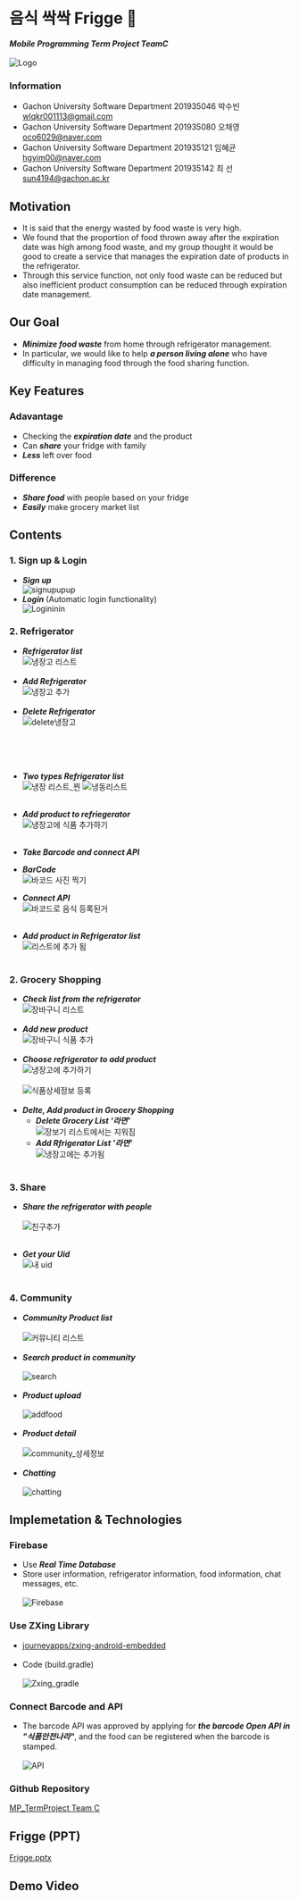 # 음식 싹싹 Frigge 🥙
**_Mobile Programming Term Project TeamC_** <br><br>
![Logo](https://user-images.githubusercontent.com/96913056/173311744-a3eb35f7-8fc3-44ea-a5a5-6f82a70f83cd.png) <br>

### Information
* Gachon University Software Department 201935046 박수빈 wlqkr001113@gmail.com <br>
* Gachon University Software Department 201935080 오채영 oco6029@naver.com <br>
* Gachon University Software Department 201935121 임혜균 hgyim00@naver.com <br>
* Gachon University Software Department 201935142 최  선 sun4194@gachon.ac.kr <br>

## Motivation
* It is said that the energy wasted by food waste is very high. <br>
* We found that the proportion of food thrown away after the expiration date was high among food waste, and my group thought it would be good to create a service that manages the expiration date of products in the refrigerator. <br>
* Through this service function, not only food waste can be reduced but also inefficient product consumption can be reduced through expiration date management.

## Our Goal
* **_Minimize food waste_** from home through refrigerator management. <br> 
* In particular, we would like to help **_a person living alone_** who have difficulty in managing food through the food sharing function.

## Key Features
### Adavantage
* Checking the **_expiration date_** and the product
* Can **_share_** your fridge with family
* **_Less_** left over food

### Difference
* **_Share food_** with people based on your fridge
* **_Easily_** make grocery market list

## Contents
### 1. Sign up & Login
* **_Sign up_** <br>
![signupupup](https://user-images.githubusercontent.com/96913056/173339374-45f38d0b-23df-4114-b002-ec4ba05ee83f.png)
* **_Login_** (Automatic login functionality)<br>
![Logininin](https://user-images.githubusercontent.com/96913056/173339380-95cc93ff-b8bb-463f-a0d5-c1a656cefa97.png)

### 2. Refrigerator
* **_Refrigerator list_** <br>
![냉장고 리스트](https://user-images.githubusercontent.com/96913056/173341978-06654a31-1fcf-4110-878b-92c041442b97.png)
<br><br>
* **_Add Refrigerator_** <br>
![냉장고 추가](https://user-images.githubusercontent.com/96913056/173341986-2a5d8a4e-5950-4968-ae7b-a6752ee8eb19.png)
<br><br>
* **_Delete Refrigerator_** <br>
![delete냉장고](https://user-images.githubusercontent.com/96913056/173342194-52edbeb2-bf15-4c50-a4e5-c1796b10fc90.png)

<br><br><br>
* **_Two types Refrigerator list_** <br>
![냉장 리스트_찐](https://user-images.githubusercontent.com/96913056/173346136-c2a308a6-553f-473e-9903-2106d3fb6b03.png)
![냉동리스트](https://user-images.githubusercontent.com/96913056/173346131-c3accc97-32ec-41f2-81c9-c015eedb17b5.png)
<br><br>

* **_Add product to refriegerator_** <br>
![냉장고에 식품 추가하기](https://user-images.githubusercontent.com/96913056/173346437-ffb16e0f-7095-4e96-9dc9-0c719e55d82e.png)
<br><br>

* **_Take Barcode and connect API_** <br>
 * **_BarCode_** <br>
 ![바코드 사진 찍기](https://user-images.githubusercontent.com/96913056/173344940-aee158fd-ab30-464a-8284-1021e1b3683b.png) <br>
 * **_Connect API_** <br>
 ![바코드로 음식 등록된거](https://user-images.githubusercontent.com/96913056/173344934-d3a31e90-58f8-426b-9baf-c1ebe9af2908.png) <br><br>

* **_Add product in Refrigerator list_** <br>
![리스트에 추가 됨](https://user-images.githubusercontent.com/96913056/173344929-b12a8fca-a3cf-4350-834f-f4de63a9a251.png) <br><br>

### 2. Grocery Shopping
* **_Check list from the refrigerator_**<br>
![장바구니 리스트](https://user-images.githubusercontent.com/96913056/173343003-31d1c124-0301-43a9-b75e-6e19724632b2.png)
<br><br>
* **_Add new product_** <br>
![장바구니 식품 추가](https://user-images.githubusercontent.com/96913056/173343009-4feaf9fb-9b47-40c3-8861-d503795baf1b.png)
<br><br>
* **_Choose refrigerator to add product_** <br>
![냉장고에 추가하기](https://user-images.githubusercontent.com/96913056/173343407-bfa175cc-6fa0-4ba4-bd79-f4c4efb4cd24.png)
<br><br>
![식품상세정보 등록](https://user-images.githubusercontent.com/96913056/173343406-c29e99bf-f7fc-49e9-a578-b4d723e6cb19.png)
<br><br>
* **_Delte, Add product in Grocery Shopping_** <br>
  * **_Delete Grocery List '라면'_** <br>
![장보기 리스트에서는 지워짐](https://user-images.githubusercontent.com/96913056/173343403-4238d616-17ae-42bb-a90e-d4fc72153bf8.png)
  * **_Add Rfrigerator List '라면'_** <br>
![냉장고에는 추가됨](https://user-images.githubusercontent.com/96913056/173343399-7c07394a-ae54-4f99-8ba0-2af02d625dc5.png)
<br><br>

### 3. Share
* **_Share the refrigerator with people_** <br><br>
![친구추가](https://user-images.githubusercontent.com/96913056/173344366-79fa4046-72db-481b-adce-9fed5193d68b.png)
<br><br>

* **_Get your Uid_** <br>
![내 uid](https://user-images.githubusercontent.com/96913056/173344359-54295815-949b-41cb-96a9-8aa6702b541d.png) <br><br>

### 4. Community
* **_Community Product list_**
<br><br>
![커뮤니티 리스트](https://user-images.githubusercontent.com/96913056/173339398-c8555a93-d944-46ce-a0b8-9ebced0df852.png)
<br><br>
* **_Search product in community_**
<br><br>
![search](https://user-images.githubusercontent.com/96913056/173339626-83e19d39-a4c7-4467-81ca-8540d5115db9.png)
<br><br>
* **_Product upload_**
<br><br>
![addfood](https://user-images.githubusercontent.com/96913056/173339405-26f06e48-923c-4a2d-85ee-a035b19eb5dc.png)
<br><br>
* **_Product detail_**
<br><br>
![community_상세정보](https://user-images.githubusercontent.com/96913056/173338242-5d9150ed-1185-4d46-910e-031f00d7b0cf.png)
<br><br>
* **_Chatting_**
<br><br>
![chatting](https://user-images.githubusercontent.com/96913056/173339754-52fb5156-8637-4f3c-8f0f-cbcacaf863a3.png)

## Implemetation & Technologies
### Firebase
* Use **_Real Time Database_**
* Store user information, refrigerator information, food information, chat messages, etc. <br><br>
![Firebase](https://user-images.githubusercontent.com/96913056/173331198-2bf1bccb-d3d1-45d1-86f0-fcd86d7d592d.png)

### Use ZXing Library
* [journeyapps/zxing-android-embedded](https://github.com/journeyapps/zxing-android-embedded)<br><br>
* Code (build.gradle)<br><br>
![Zxing_gradle](https://user-images.githubusercontent.com/96913056/173329208-93d56f7c-c6ac-429c-89f7-6b449df2d767.png)

### Connect Barcode and API
* The barcode API was approved by applying for **_the barcode Open API in "식품안전나라"_**, and the food can be registered when the barcode is stamped.<br><br>
![API](https://user-images.githubusercontent.com/96913056/173330717-76b581a6-1699-405b-9da6-e8a0b2ab2e88.png)

### Github Repository
[MP_TermProject Team C](https://github.com/parksubin1313/MPTermProject)

## Frigge (PPT)
[Frigge.pptx](https://github.com/parksubin1313/MPTermProject/files/8889503/Frigge.pptx)

## Demo Video

